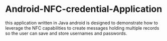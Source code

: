 # Android-NFC-credential-Application

this application written in Java android is designed to demonstrate how to leverage the NFC capabilities to create messages holding multiple records so the user can save and store usernames and passwords. 
